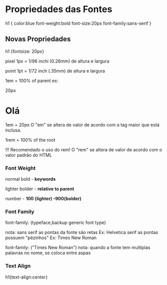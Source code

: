 # Propriedades das Fontes

h1 {
color:blue
font-weight:bold
font-size:20px
font-family:sans-serif
}

## Novas Propriedades

h1 {fontsize: 20px}

pixel
1px = 1/96 inchi (0.26mm) de altura e largura

point
1pt = 1/72 inch (.35mm) de altura e largura

1em = 100% of parent
ex:

<body> 20px
<h1>Olá</h1> 1em = 20px <!se fosse 2em = 20px * 2 = 40>
</body>
O "em" se altera de valor de acordo com a tag maior que está inclusa.

1rem = 100% of the root

!!! Recomendado o uso do rem!
O "rem" se altera de valor de acordo com o valor padrão do HTML

### Font Weight

normal bold - **keywords**

lighter bolder - **relative to parent**

number - **100 (lighter) -900(bolder)**

### Font Family

font-family: (typeface,backup generic font type)

nota: sans serif as pontas da fonte são retas Ex: Helvetica
serif as pontas possuem "pézinhos" Ex: Times New Roman

font-family: ("Times New Roman")
nota: quando a fonte tem multiplas palavras no nome, se coloca entre aspas

### Text Align

h1{text-align:center}
